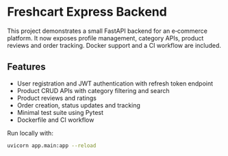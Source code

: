 # Freshcart Express Backend

This project demonstrates a small FastAPI backend for an e‑commerce platform. It now exposes profile management, category APIs, product reviews and order tracking. Docker support and a CI workflow are included.

## Features
- User registration and JWT authentication with refresh token endpoint
- Product CRUD APIs with category filtering and search
- Product reviews and ratings
- Order creation, status updates and tracking
- Minimal test suite using Pytest
- Dockerfile and CI workflow

Run locally with:
```bash
uvicorn app.main:app --reload
```
